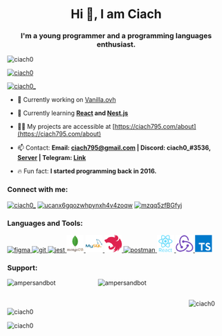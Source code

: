 <h1 align="center">Hi 👋, I am Ciach</h1>
<h3 align="center">I'm a young programmer and a programming languages enthusiast.</h3>

<p align="left"> <img src="https://komarev.com/ghpvc/?username=ciach0&label=Profile%20views&color=0e75b6&style=flat" alt="ciach0" /> </p>

<p align="left"> <a href="https://github.com/ryo-ma/github-profile-trophy"><img src="https://github-profile-trophy.vercel.app/?username=ciach0" alt="ciach0" /></a> </p>

<p align="left"> <a href="https://twitter.com/ciach0_" target="blank"><img src="https://img.shields.io/twitter/follow/ciach0_?logo=twitter&style=for-the-badge" alt="ciach0_" /></a> </p>

- 🔭 Currently working on [Vanilla.ovh](https://github.com/vanillachat)

- 🌱 Currently learning **[React](https://reactjs.org) and [Nest.js](https://nestjs.com)**

- 👨‍💻 My projects are accessible at [https://ciach795.com/about](https://ciach795.com/about)

- 📫 Contact: **Email: ciach795@gmail.com | Discord: ciach0_#3536, [Server](https://discord.gg/ggvm5GKbev) | Telegram: [Link](https://t.me/@ciach795)**

- 🔥 Fun fact: **I started programming back in 2016.**

<h3 align="left">Connect with me:</h3>
<p align="left">
<a href="https://twitter.com/ciach0_" target="blank"><img align="center" src="https://raw.githubusercontent.com/rahuldkjain/github-profile-readme-generator/master/src/images/icons/Social/twitter.svg" alt="ciach0_" height="30" width="40" /></a>
<a href="https://www.youtube.com/c/ucanx6gqozwhpynxh4v4zoqw" target="blank"><img align="center" src="https://raw.githubusercontent.com/rahuldkjain/github-profile-readme-generator/master/src/images/icons/Social/youtube.svg" alt="ucanx6gqozwhpynxh4v4zoqw" height="30" width="40" /></a>
<a href="https://discord.gg/mzqq5zfBGfyj" target="blank"><img align="center" src="https://raw.githubusercontent.com/rahuldkjain/github-profile-readme-generator/master/src/images/icons/Social/discord.svg" alt="mzqq5zfBGfyj" height="30" width="40" /></a>
</p>

<h3 align="left">Languages and Tools:</h3>
<p align="left"> <a href="https://www.figma.com/" target="_blank" rel="noreferrer"> <img src="https://www.vectorlogo.zone/logos/figma/figma-icon.svg" alt="figma" width="40" height="40"/> </a> <a href="https://git-scm.com/" target="_blank" rel="noreferrer"> <img src="https://www.vectorlogo.zone/logos/git-scm/git-scm-icon.svg" alt="git" width="40" height="40"/> </a> <a href="https://jestjs.io" target="_blank" rel="noreferrer"> <img src="https://www.vectorlogo.zone/logos/jestjsio/jestjsio-icon.svg" alt="jest" width="40" height="40"/> </a> <a href="https://www.mongodb.com/" target="_blank" rel="noreferrer"> <img src="https://raw.githubusercontent.com/devicons/devicon/master/icons/mongodb/mongodb-original-wordmark.svg" alt="mongodb" width="40" height="40"/> </a> <a href="https://www.mysql.com/" target="_blank" rel="noreferrer"> <img src="https://raw.githubusercontent.com/devicons/devicon/master/icons/mysql/mysql-original-wordmark.svg" alt="mysql" width="40" height="40"/> </a> <a href="https://nestjs.com/" target="_blank" rel="noreferrer"> <img src="https://raw.githubusercontent.com/devicons/devicon/master/icons/nestjs/nestjs-plain.svg" alt="nestjs" width="40" height="40"/> </a> <a href="https://postman.com" target="_blank" rel="noreferrer"> <img src="https://www.vectorlogo.zone/logos/getpostman/getpostman-icon.svg" alt="postman" width="40" height="40"/> </a> <a href="https://reactjs.org/" target="_blank" rel="noreferrer"> <img src="https://raw.githubusercontent.com/devicons/devicon/master/icons/react/react-original-wordmark.svg" alt="react" width="40" height="40"/> </a> <a href="https://redux.js.org" target="_blank" rel="noreferrer"> <img src="https://raw.githubusercontent.com/devicons/devicon/master/icons/redux/redux-original.svg" alt="redux" width="40" height="40"/> </a> <a href="https://www.typescriptlang.org/" target="_blank" rel="noreferrer"> <img src="https://raw.githubusercontent.com/devicons/devicon/master/icons/typescript/typescript-original.svg" alt="typescript" width="40" height="40"/> </a> </p>

<h3 align="left">Support:</h3>
<p><a href="https://www.buymeacoffee.com/ampersandbot"> <img align="left" src="https://cdn.buymeacoffee.com/buttons/v2/default-yellow.png" height="50" width="210" alt="ampersandbot" /></a><a href="https://ko-fi.com/ampersandbot"> <img align="left" src="https://cdn.ko-fi.com/cdn/kofi3.png?v=3" height="50" width="210" alt="ampersandbot" /></a></p><br><br>

<p><img align="left" src="https://github-readme-stats.vercel.app/api/top-langs?username=ciach0&show_icons=true&theme=dark&locale=en&layout=compact" alt="ciach0" /></p>

<p>&nbsp;<img align="center" src="https://github-readme-stats.vercel.app/api?username=ciach0&show_icons=true&theme=dark&locale=en" alt="ciach0" /></p>

<p><img align="center" src="https://github-readme-streak-stats.herokuapp.com/?user=ciach0&theme=dark" alt="ciach0" /></p>
